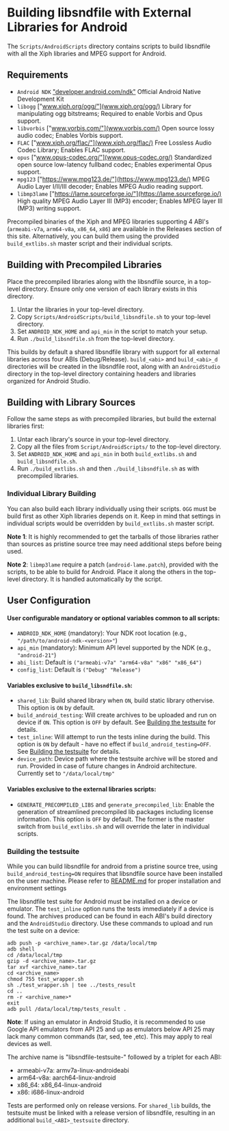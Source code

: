 # Building libsndfile with External Libraries for Android

The `Scripts/AndroidScripts` directory contains scripts to build libsndfile with all the Xiph libraries and MPEG support for Android.


## Requirements

* `Android NDK` ["developer.android.com/ndk"](https://developer.android.com/ndk/) Official Android Native Development Kit
* `libogg` ["www.xiph.org/ogg/"](www.xiph.org/ogg/) Library for manipulating ogg bitstreams; Required to enable Vorbis and Opus support.
* `libvorbis` ["www.vorbis.com/"](www.vorbis.com/) Open source lossy audio codec; Enables Vorbis support.
* `FLAC` ["www.xiph.org/flac/"](www.xiph.org/flac/) Free Lossless Audio Codec Library; Enables FLAC support.
* `opus` ["www.opus-codec.org/"](www.opus-codec.org/) Standardized open source low-latency fullband codec; Enables experimental Opus support.
* `mpg123` ["https://www.mpg123.de/"](https://www.mpg123.de/) MPEG Audio Layer I/II/III decoder; Enables MPEG Audio reading support.
* `libmp3lame` ["https://lame.sourceforge.io/"](https://lame.sourceforge.io/) High quality MPEG Audio Layer III (MP3) encoder; Enables MPEG layer III (MP3) writing support.

Precompiled binaries of the Xiph and MPEG libraries supporting 4 ABI's (`armeabi-v7a`, `arm64-v8a`, `x86_64`, `x86`) are available in the Releases section of this site. Alternatively, you can build them using the provided `build_extlibs.sh` master script and their individual scripts.


## Building with Precompiled Libraries

Place the precompiled libraries along with the libsndfile source, in a top-level directory. Ensure only one version of each library exists in this directory.

1. Untar the libraries in your top-level directory.
2. Copy `Scripts/AndroidScripts/build_libsndfile.sh` to your top-level directory.
3. Set `ANDROID_NDK_HOME` and `api_min` in the script to match your setup.
4. Run `./build_libsndfile.sh` from the top-level directory.

This builds by default a shared libsndfile library with support for all external libraries across four ABIs (Debug/Release). `build_<abi>` and `build_<abi>_d` directories will be created in the libsndfile root, along with an `AndroidStudio` directory in the top-level directory containing headers and libraries organized for Android Studio.


## Building with Library Sources

Follow the same steps as with precompiled libraries, but build the external libraries first:

1. Untar each library's source in your top-level directory.
2. Copy all the files from `Script/AndroidScripts/` to the top-level directory.
3. Set `ANDROID_NDK_HOME` and `api_min` in both `build_extlibs.sh` and `build_libsndfile.sh`.
4. Run `./build_extlibs.sh` and then `./build_libsndfile.sh` as with precompiled libraries.

### Individual Library Building
    
You can also build each library individually using their scripts. `OGG` must be build first as other Xiph libraries depends on it. Keep in mind that settings in individual scripts would be overridden by `build_extlibs.sh` master script.

**Note 1**: It is highly recommended to get the tarballs of those libraries rather than sources as pristine source tree may need additional steps before being used.

**Note 2**: `libmp3lame` require a patch (`android-lame.patch`), provided with the scripts, to be able to build for Android. Place it along the others in the top-level directory. It is handled automatically by the script.

## User Configuration

#### User configurable mandatory or optional variables common to all scripts:
* `ANDROID_NDK_HOME` (mandatory): Your NDK root location (e.g., `"/path/to/android-ndk-<version>"`)
* `api_min` (mandatory): Minimum API level supported by the NDK (e.g., `"android-21"`)
* `abi_list`: Default is `("armeabi-v7a" "arm64-v8a" "x86" "x86_64")`
* `config_list`: Default is `("Debug" "Release")`

#### Variables exclusive to `build_libsndfile.sh`:

* `shared_lib`: Build shared library when `ON`,
  build static library othervise. This option is `ON` by default.
* `build_android_testing`: Will create archives to be uploaded and run on device if `ON`. This option is `OFF` by default. See [Building the testsuite](#building-the-testsuite) for details.
* `test_inline`: Will attempt to run the tests inline during the build. This option is `ON` by default - have no effect if `build_android_testing=OFF`. See [Building the testsuite](#building-the-testsuite) for details.
* `device_path`: Device path where the testsuite archive will be stored and run. Provided in case of future changes in Android architecture. Currently set to `"/data/local/tmp"`

#### Variables exclusive to the external libraries scripts:

* `GENERATE_PRECOMPILED_LIBS` and `generate_precompiled_lib`: Enable the generation of streamlined precompiled lib packages including license information. This option is `OFF` by default. The former is the master switch from `build_extlibs.sh` and will override the later in individual scripts.

### Building the testsuite

While you can build libsndfile for android from a pristine source tree, using `build_android_testing=ON` requires that libsndfile source have been installed on the user machine. Please refer to [README.md](../../README.md) for proper installation and environment settings

The libsndfile test suite for Android must be installed on a device or emulator. The `test_inline` option runs the tests immediately if a device is found. The archives produced can be found in each ABI's build directory and the `AndroidStudio` directory. Use these commands to upload and run the test suite on a device:

    adb push -p <archive_name>.tar.gz /data/local/tmp
    adb shell
    cd /data/local/tmp
    gzip -d <archive_name>.tar.gz
    tar xvf <archive_name>.tar
    cd <archive_name>
    chmod 755 test_wrapper.sh
    sh ./test_wrapper.sh | tee ../tests_result
    cd ..
    rm -r <archive_name>*
    exit
    adb pull /data/local/tmp/tests_result .

**Note**: If using an emulator in Android Studio, it is recommended to use Google API emulators from API 25 and up as emulators below API 25 may lack many common commands (tar, sed, tee ,etc). This may apply to real devices as well.

The archive name is "libsndfile-testsuite-" followed by a triplet for each ABI:

- armeabi-v7a: armv7a-linux-androideabi
- arm64-v8a: aarch64-linux-android
- x86_64: x86_64-linux-android
- x86: i686-linux-android

Tests are performed only on release versions. For `shared_lib` builds, the testsuite must be linked with a release version of libsndfile, resulting in an additional `build_<ABI>_testsuite` directory.